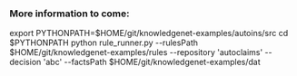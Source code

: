 ### More information to come:

export PYTHONPATH=$HOME/git/knowledgenet-examples/autoins/src
cd $PYTHONPATH
python rule_runner.py --rulesPath $HOME/git/knowledgenet-examples/rules --repository 'autoclaims' --decision 'abc' --factsPath $HOME/git/knowledgenet-examples/dat

